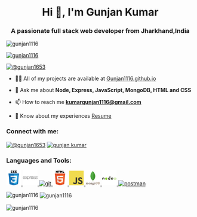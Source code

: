 <h1 align="center">Hi 👋, I'm Gunjan Kumar</h1>
<h3 align="center">A passionate full stack web developer from Jharkhand,India</h3>

<p align="left"> <img src="https://komarev.com/ghpvc/?username=gunjan1116&label=Profile%20views&color=0e75b6&style=flat" alt="gunjan1116" /> </p>

<p align="left"> <a href="https://github.com/ryo-ma/github-profile-trophy"><img src="https://github-profile-trophy.vercel.app/?username=gunjan1116" alt="gunjan1116" /></a> </p>

<p align="left"> <a href="https://twitter.com/@gunjan1653" target="blank"><img src="https://img.shields.io/twitter/follow/@gunjan1653?logo=twitter&style=for-the-badge" alt="@gunjan1653" /></a> </p>

- 👨‍💻 All of my projects are available at [Gunjan1116.github.io](https://gunjan1116.github.io/)

- 💬 Ask me about **Node, Express, JavaScript, MongoDB, HTML and CSS**

- 📫 How to reach me **kumargunjan1116@gmail.com**

- 📄 Know about my experiences [Resume](https://drive.google.com/file/d/1aF_pPDvSQYfG2PSfxGCRkD2T4sPbCHSE/view?usp=sharing)

<h3 align="left">Connect with me:</h3>
<p align="left">
<a href="https://twitter.com/@gunjan1653" target="blank"><img align="center" src="https://raw.githubusercontent.com/rahuldkjain/github-profile-readme-generator/master/src/images/icons/Social/twitter.svg" alt="@gunjan1653" height="30" width="40" /></a>
<a href="www.linkedin.com/in/gunjan-kumar-753a7a16a" target="blank"><img align="center" src="https://raw.githubusercontent.com/rahuldkjain/github-profile-readme-generator/master/src/images/icons/Social/linked-in-alt.svg" alt="gunjan kumar" height="30" width="40" /></a>
</p>

<h3 align="left">Languages and Tools:</h3>
<p align="left"> <a href="https://www.w3schools.com/css/" target="_blank" rel="noreferrer"> <img src="https://raw.githubusercontent.com/devicons/devicon/master/icons/css3/css3-original-wordmark.svg" alt="css3" width="40" height="40"/> </a> <a href="https://expressjs.com" target="_blank" rel="noreferrer"> <img src="https://raw.githubusercontent.com/devicons/devicon/master/icons/express/express-original-wordmark.svg" alt="express" width="40" height="40"/> </a> <a href="https://git-scm.com/" target="_blank" rel="noreferrer"> <img src="https://www.vectorlogo.zone/logos/git-scm/git-scm-icon.svg" alt="git" width="40" height="40"/> </a> <a href="https://www.w3.org/html/" target="_blank" rel="noreferrer"> <img src="https://raw.githubusercontent.com/devicons/devicon/master/icons/html5/html5-original-wordmark.svg" alt="html5" width="40" height="40"/> </a> <a href="https://developer.mozilla.org/en-US/docs/Web/JavaScript" target="_blank" rel="noreferrer"> <img src="https://raw.githubusercontent.com/devicons/devicon/master/icons/javascript/javascript-original.svg" alt="javascript" width="40" height="40"/> </a> <a href="https://www.mongodb.com/" target="_blank" rel="noreferrer"> <img src="https://raw.githubusercontent.com/devicons/devicon/master/icons/mongodb/mongodb-original-wordmark.svg" alt="mongodb" width="40" height="40"/> </a> <a href="https://nodejs.org" target="_blank" rel="noreferrer"> <img src="https://raw.githubusercontent.com/devicons/devicon/master/icons/nodejs/nodejs-original-wordmark.svg" alt="nodejs" width="40" height="40"/> </a> <a href="https://postman.com" target="_blank" rel="noreferrer"> <img src="https://www.vectorlogo.zone/logos/getpostman/getpostman-icon.svg" alt="postman" width="40" height="40"/> </a> </p>

<p><img align="left" src="https://github-readme-stats.vercel.app/api/top-langs?username=gunjan1116&show_icons=true&locale=en&layout=compact" alt="gunjan1116" /></p>

<p>&nbsp;<img align="center" src="https://github-readme-stats.vercel.app/api?username=gunjan1116&show_icons=true&locale=en" alt="gunjan1116" /></p>

<p><img align="center" src="https://github-readme-streak-stats.herokuapp.com/?user=gunjan1116&" alt="gunjan1116" /></p>

